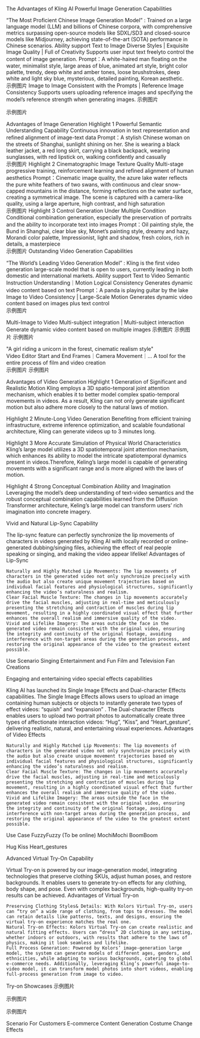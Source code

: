 The Advantages of Kling AI
Powerful Image Generation Capabilities

“The Most Proficient Chinese Image Generation Model” : Trained on a large language model (LLM) and billions of Chinese corpora, with comprehensive metrics surpassing open-source models like SDXL/SD3 and closed-source models like Midjourney, achieving state-of-the-art (SOTA) performance in Chinese scenarios.
Ability support
Text to Image	Diverse Styles | Exquisite Image Quality | Full of Creativity
Supports user input text freelyto control the content of image generation.	Prompt：A white-haired man floating on the water, minimalist style, large areas of blue, animated art style, bright color palette, trendy, deep white and amber tones, loose brushstrokes, deep white and light sky blue, mysterious, detailed painting, Korean aesthetic.	
示例图片
Image to Image	Consistent with the Prompts | Reference Image Consistency
Supports users uploading reference images and specifying the model’s reference strength when generating images.	
示例图片
	
示例图片


Advantages of Image Generation
Highlight 1	Powerful Semantic Understanding Capability
Continuous innovation in text representation and refined alignment of image-text data	Prompt：A stylish Chinese woman on the streets of Shanghai, sunlight shining on her. She is wearing a black leather jacket, a red long skirt, carrying a black backpack, wearing sunglasses, with red lipstick on, walking confidently and casually	
示例图片
Highlight 2	Cinematographic Image Texture Quality
Multi-stage progressive training, reinforcement learning and refined alignment of human aesthetics	Prompt：Cinematic image quality, the azure lake water reflects the pure white feathers of two swans, with continuous and clear snow-capped mountains in the distance, forming reflections on the water surface, creating a symmetrical image. The scene is captured with a camera-like quality, using a large aperture, high contrast, and high saturation	
示例图片
Highlight 3	Control Generation Under Multiple Condition
Conditional combination generation, especially the preservation of portraits and the ability to incorporate text into images	Prompt：Oil painting style, the Bund in Shanghai, clear blue sky, Monet’s painting style, dreamy and hazy, Morandi color palette, Impressionist, light and shadow, fresh colors, rich in details, a masterpiece	
示例图片
Outstanding Video Generation Capabilities

“The World’s Leading Video Generation Model” : Kling is the first video generation large-scale model that is open to users, currently leading in both domestic and international markets.
Ability support
Text to Video	Semantic Instruction Understanding｜Motion Logical Consistency
Generates dynamic video content based on text	Prompt：A panda is playing guitar by the lake	
Image to Video	Consistency | Large-Scale Motion
Generates dynamic video content based on images plus text control	
示例图片
	
Multi-Image to Video	Multi-subject integration | Multi-subject interaction
Generate dynamic video content based on multiple images	
示例图片
示例图片
示例图片

"A girl riding a unicorn in the forest, cinematic realism style"	
Video Editor	Start and End Frames｜Camera Movement｜…
A tool for the entire process of film and video creation	
示例图片
示例图片
	


Advantages of Video Generation
Highlight 1	Generation of Significant and Realistic Motion
Kling employs a 3D spatio-temporal joint attention mechanism, which enables it to better model complex spatio-temporal movements in videos. As a result, Kling can not only generate significant motion but also adhere more closely to the natural laws of motion.	
	
Highlight 2	Minute-Long Video Generation
Benefiting from efficient training infrastructure, extreme inference optimization, and scalable foundational architecture, Kling can generate videos up to 3 minutes long.	
	
Highlight 3	More Accurate Simulation of Physical World Characteristics
Kling’s large model utilizes a 3D spatiotemporal joint attention mechanism, which enhances its ability to model the intricate spatiotemporal dynamics present in videos.Therefore, Keling’s large model is capable of generating movements with a significant range and is more aligned with the laws of motion.	
	
Highlight 4	Strong Conceptual Combination Ability and Imagination
Leveraging the model’s deep understanding of text-video semantics and the robust conceptual combination capabilities learned from the Diffusion Transformer architecture, Keling’s large model can transform users’ rich imagination into concrete imagery.	
	
Vivid and Natural Lip-Sync Capability

The lip-sync feature can perfectly synchronize the lip movements of characters in videos generated by Kling AI with locally recorded or online-generated dubbing/singing files, achieving the effect of real people speaking or singing, and making the video appear lifelike!
Advantages of Lip-Sync
	

    Naturally and Highly Matched Lip Movements: The lip movements of characters in the generated video not only synchronize precisely with the audio but also create unique movement trajectories based on individual facial features and physiological structures, significantly enhancing the video’s naturalness and realism.
    Clear Facial Muscle Texture: The changes in lip movements accurately drive the facial muscles, adjusting in real-time and meticulously presenting the stretching and contraction of muscles during lip movement, resulting in a highly coordinated visual effect that further enhances the overall realism and immersive quality of the video.
    Vivid and Lifelike Imagery: The areas outside the face in the generated video remain consistent with the original video, ensuring the integrity and continuity of the original footage, avoiding interference with non-target areas during the generation process, and restoring the original appearance of the video to the greatest extent possible.


Use Scenario
Singing	Entertainment and Fun	Film and Television Fan Creations
	
	
Engaging and entertaining video special effects capabilities

Kling AI has launched its Single Image Effects and Dual-character Effects capabilities. The Single Image Effects allows users to upload an image containing human subjects or objects to instantly generate two types of effect videos: “squish” and “expansion” . The Dual-character Effects enables users to upload two portrait photos to automatically create three types of affectionate interaction videos: “Hug”, “Kiss”, and “Heart_gesture”, delivering realistic, natural, and entertaining visual experiences.
Advantages of Video Effects

    Naturally and Highly Matched Lip Movements: The lip movements of characters in the generated video not only synchronize precisely with the audio but also create unique movement trajectories based on individual facial features and physiological structures, significantly enhancing the video’s naturalness and realism.
    Clear Facial Muscle Texture: The changes in lip movements accurately drive the facial muscles, adjusting in real-time and meticulously presenting the stretching and contraction of muscles during lip movement, resulting in a highly coordinated visual effect that further enhances the overall realism and immersive quality of the video.
    Vivid and Lifelike Imagery: The areas outside the face in the generated video remain consistent with the original video, ensuring the integrity and continuity of the original footage, avoiding interference with non-target areas during the generation process, and restoring the original appearance of the video to the greatest extent possible.


Use Case
FuzzyFuzzy (To be online)	MochiMochi	BoomBoom
	
	
Hug	Kiss	Heart_gestures
	
	
Advanced Virtual Try-On Capability

Virtual Try-on is powered by our image-generation model, integrating technologies that preserve clothing SKUs, adjust human poses, and restore backgrounds. It enables users to generate try-on effects for any clothing, body shape, and pose. Even with complex backgrounds, high-quality try-on results can be achieved.
Advantages of Virtual Try-on
	

    Preserving Clothing Styles& Details: With Kolors Virtual Try-on, users can “try on” a wide range of clothing, from tops to dresses. The model can retain details like patterns, texts, and designs, ensuring the virtual try-on experience matches the real one.
    Natural Try-on Effects: Kolors Virtual Try-on can create realistic and natural fitting effects. Users can “dress” 2D clothing in any setting, whether indoors or outdoors, with results that adhere to the laws of physics, making it look seamless and lifelike.
    Full Process Generation: Powered by Kolors’ image-generation large model, the system can generate models of different ages, genders, and ethnicities, while adapting to various backgrounds, catering to global e-commerce needs. Additionally, leveraging Kling’s powerful image-to-video model, it can transform model photos into short videos, enabling full-process generation from image to video.


Try-on Showcases
示例图片
	
示例图片
	
示例图片


Scenario
For Customers	E-commerce Content Generation	Costume Change Effects
	
	
